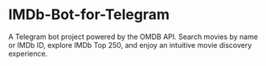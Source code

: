 # IMDb-Bot-for-Telegram
A Telegram bot project powered by the OMDB API. Search movies by name or IMDb ID, explore IMDb Top 250, and enjoy an intuitive movie discovery experience.
